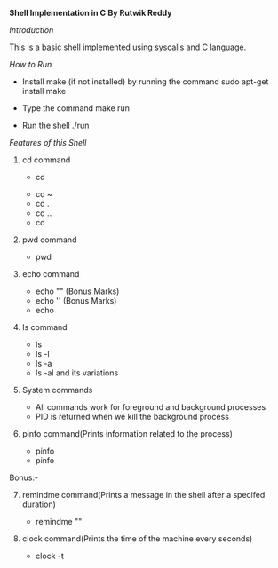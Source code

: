 **Shell Implementation in C**
**By Rutwik Reddy**


*Introduction*

This is a basic shell implemented using syscalls and C language.


*How to Run*

- Install make (if not installed) by running the command
    sudo apt-get install make

- Type the command 
    make run

- Run the shell
    ./run


*Features of this Shell*

1. cd command 
    - cd <dir>
    - cd ~
    - cd .
    - cd ..
    - cd 

2. pwd command
    - pwd

3. echo command
    - echo "<text>" (Bonus Marks)
    - echo '<text>' (Bonus Marks)
    - echo <text>

4. ls command
    - ls
    - ls -l
    - ls -a
    - ls -al and its variations

5. System commands
    - All commands work for foreground and background processes
    - PID is returned when we kill the background process

6. pinfo command(Prints information related to the process)
    - pinfo
    - pinfo <PID>     

Bonus:-

7. remindme command(Prints a message in the shell after a specifed duration)
    - remindme <duration> "<message>"

8. clock command(Prints the time of the machine every <duration> seconds)
    - clock -t <duration>